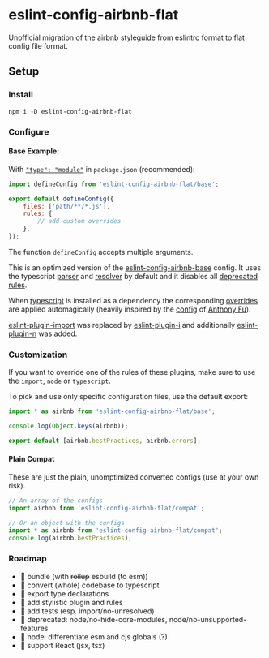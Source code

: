 # eslint-config-airbnb-flat

Unofficial migration of the airbnb styleguide from eslintrc format to flat config file format.

## Setup

### Install

```
npm i -D eslint-config-airbnb-flat
```

### Configure

#### Base Example:

With [`"type": "module"`](https://nodejs.org/api/packages.html#type) in `package.json` (recommended):

```js
import defineConfig from 'eslint-config-airbnb-flat/base';

export default defineConfig({
	files: ['path/**/*.js'],
	rules: {
		// add custom overrides
	},
});
```

The function `defineConfig` accepts multiple arguments.

This is an optimized version of the [eslint-config-airbnb-base](https://github.com/airbnb/javascript/tree/master/packages/eslint-config-airbnb-base) config. It uses the typescript [parser](https://www.npmjs.com/package/@typescript-eslint/parser) and [resolver](https://www.npmjs.com/package/eslint-import-resolver-typescript) by default and it disables all [deprecated rules](./legacy.json).

When [typescript](https://www.typescriptlang.org/) is installed as a dependency the corresponding [overrides](./src/configs/custom/typescript.js) are applied automagically (heavily inspired by the [config](https://github.com/antfu/eslint-config/tree/main) of [Anthony Fu](https://github.com/antfu)).

[eslint-plugin-import](https://github.com/import-js/eslint-plugin-import) was replaced by [eslint-plugin-i](https://github.com/un-es/eslint-plugin-i) and additionally [eslint-plugin-n](https://github.com/eslint-community/eslint-plugin-n) was added.

### Customization

If you want to override one of the rules of these plugins, make sure to use the `import`, `node` or `typescript`.

To pick and use only specific configuration files, use the default export:

```js
import * as airbnb from 'eslint-config-airbnb-flat/base';

console.log(Object.keys(airbnb));

export default [airbnb.bestPractices, airbnb.errors];
```

#### Plain Compat

These are just the plain, unomptimized converted configs (use at your own risk).

```js
// An array of the configs
import airbnb from 'eslint-config-airbnb-flat/compat';

// Or an object with the configs
import * as airbnb from 'eslint-config-airbnb-flat/compat';
console.log(airbnb.bestPractices);
```

### Roadmap

- 🔳 bundle (with ~~rollup~~ esbuild (to esm))
- 🔳 convert (whole) codebase to typescript
- 🔳 export type declarations
- 🔳 add stylistic plugin and rules
- 🔳 add tests (esp. import/no-unresolved)
- 🔳 deprecated: node/no-hide-core-modules, node/no-unsupported-features
- 🔳 node: differentiate esm and cjs globals (?)
- 🔳 support React (jsx, tsx)
